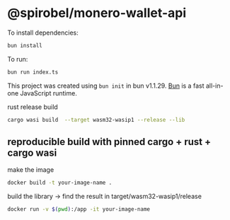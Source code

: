 # @spirobel/monero-wallet-api

To install dependencies:

```bash
bun install
```

To run:

```bash
bun run index.ts
```

This project was created using `bun init` in bun v1.1.29. [Bun](https://bun.sh) is a fast all-in-one JavaScript runtime.

rust release build

```bash
cargo wasi build  --target wasm32-wasip1 --release --lib
```

## reproducible build with pinned cargo + rust + cargo wasi

make the image

```bash
docker build -t your-image-name .
```

build the library -> find the result in target/wasm32-wasip1/release

```bash
docker run -v $(pwd):/app -it your-image-name
```
